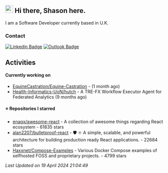 ##  <img src="https://media.giphy.com/media/hvRJCLFzcasrR4ia7z/giphy.gif" width="25"> Hi there, Shason here.

I am a Software Developer currently based in U.K.

### Contact

[![Linkedin Badge](https://img.shields.io/badge/-shason-blue?style=flat-square&logo=Linkedin&logoColor=white&link=https://www.linkedin.com/in/shason/)](https://www.linkedin.com/in/shason/)
[![Outlook Badge](https://img.shields.io/badge/-shason.gurung@outlook.com-0072C6?style=flat-square&logo=Microsoft-Outlook&logoColor=white&link=mailto:shason.gurung@outlook.com)](mailto:shason.gurung@outlook.com)

## Activities

#### Currently working on

- [EquineCastration/Equine-Castration](https://github.com/EquineCastration/Equine-Castration) -  (1 month ago)
- [Health-Informatics-UoN/hutch](https://github.com/Health-Informatics-UoN/hutch) - A TRE-FX Workflow Executor Agent for Federated Analytics (9 months ago)

#### ⭐ Repositories I starred

- [enaqx/awesome-react](https://github.com/enaqx/awesome-react) - A collection of awesome things regarding React ecosystem - 61835 stars
- [alan2207/bulletproof-react](https://github.com/alan2207/bulletproof-react) - 🛡️ ⚛️ A simple, scalable, and powerful architecture for building production ready React applications.  - 22684 stars
- [Haxxnet/Compose-Examples](https://github.com/Haxxnet/Compose-Examples) - Various Docker Compose examples of selfhosted FOSS and proprietary projects. - 4799 stars

_Last Updated on 19 April 2024 21:04:49_